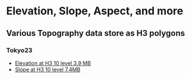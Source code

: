 # Elevation, Slope, Aspect, and more

## Various Topography data store as H3 polygons

### Tokyo23
- [Elevation at H3 10 level 3.9 MB](https://flateau.s3.ap-northeast-1.amazonaws.com/data/topography/tokyo23_elevation_h3lvl10.parquet)
- [Slope at H3 10 level 7.4MB](https://flateau.s3.ap-northeast-1.amazonaws.com/data/topography/tokyo23_slope_h3lvl10.parquet)
